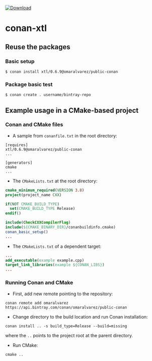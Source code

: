 [ ![Download](https://api.bintray.com/packages/omaralvarez/public-conan/xtl%3Aomaralvarez/images/download.svg) ](https://bintray.com/omaralvarez/public-conan/xtl%3Aomaralvarez/_latestVersion)

# conan-xtl
    
## Reuse the packages

### Basic setup

    $ conan install xtl/0.6.9@omaralvarez/public-conan

### Package basic test
    $ conan create . username/bintray-repo
    
## Example usage in a CMake-based project

### Conan and CMake files

* A sample from `conanfile.txt` in the root directory:
```
[requires]
xtl/0.6.9@omaralvarez/public-conan
...

[generators]
cmake
...
```

* The `CMakeLists.txt` at the root directory:
```cmake
cmake_minimum_required(VERSION 3.8)
project(project_name CXX)

if(NOT CMAKE_BUILD_TYPE)
  set(CMAKE_BUILD_TYPE Release)
endif()

include(CheckCXXCompilerFlag)
include(${CMAKE_BINARY_DIR}/conanbuildinfo.cmake)
conan_basic_setup()
...
```
* The `CMakeLists.txt` of a dependent target:
```cmake
...
add_executable(example example.cpp)
target_link_libraries(example ${CONAN_LIBS})
...
```

### Running Conan and CMake 

* First, add new remote pointing to the repository: 
```
conan remote add omaralvarez https://api.bintray.com/conan/omaralvarez/public-conan
```
* Change directory to the build location and run Conan installation:
```shell
conan install .. -s build_type=Release --build=missing
```
where the `..` points to the project root at the parent directory.
* Run CMake:
```shell
cmake ..
```
